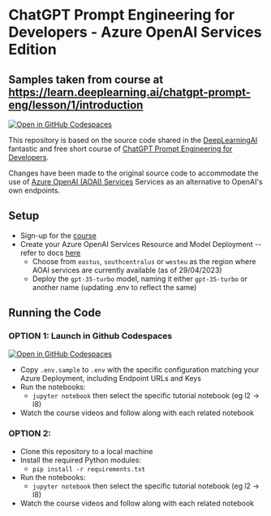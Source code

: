 # ChatGPT Prompt Engineering for Developers - Azure OpenAI Services Edition

## Samples taken from course at https://learn.deeplearning.ai/chatgpt-prompt-eng/lesson/1/introduction 

[![Open in GitHub Codespaces](https://github.com/codespaces/badge.svg)](https://codespaces.new/shirkey/deeplearning-ai-chatgpt-prompt-eng-azure-openai)

This repository is based on the source code shared in the [DeepLearningAI](https://www.deeplearning.ai) fantastic and free short course of [ChatGPT Prompt Engineering for Developers](https://www.deeplearning.ai/short-courses/chatgpt-prompt-engineering-for-developers/).

Changes have been made to the original source code to accommodate the use of [Azure OpenAI (AOAI) Services](https://learn.microsoft.com/en-us/azure/cognitive-services/openai/) Services as an alternative to OpenAI's own endpoints.

## Setup

- Sign-up for the [course](https://www.deeplearning.ai/short-courses/chatgpt-prompt-engineering-for-developers/)
- Create your Azure OpenAI Services Resource and Model Deployment -- refer to docs [here](https://learn.microsoft.com/en-us/azure/cognitive-services/openai/how-to/create-resource?pivots=web-portal)
    - Choose from `eastus`, `southcentralus` or `westeu` as the region where AOAI services are currently available (as of 29/04/2023)
    - Deploy the `gpt-35-turbo` model, naming it either `gpt-35-turbo` or another name (updating .env to reflect the same)
    
## Running the Code

### OPTION 1: Launch in Github Codespaces
[![Open in GitHub Codespaces](https://github.com/codespaces/badge.svg)](https://codespaces.new/shirkey/deeplearning-ai-chatgpt-prompt-eng-azure-openai)
- Copy `.env.sample` to `.env` with the specific configuration matching your Azure Deployment, including Endpoint URLs and Keys
- Run the notebooks:
    - `jupyter notebook` then select the specific tutorial notebook (eg l2 -> l8)
- Watch the course videos and follow along with each related notebook

### OPTION 2: 
- Clone this repository to a local machine
- Install the required Python modules:
    - `pip install -r requirements.txt`
- Run the notebooks:
    - `jupyter notebook` then select the specific tutorial notebook (eg l2 -> l8)
- Watch the course videos and follow along with each related notebook
